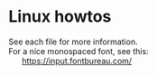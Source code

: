 # Linux howtos
See each file for more information.  
For a nice monospaced font, see this:  
&nbsp;&nbsp;&nbsp;&nbsp;&nbsp;&nbsp;https://input.fontbureau.com/
